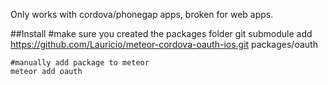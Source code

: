Only works with cordova/phonegap apps, broken for web apps.

##Install
    #make sure you created the packages folder
    git submodule add https://github.com/Lauricio/meteor-cordova-oauth-ios.git packages/oauth
    
    #manually add package to meteor
    meteor add oauth